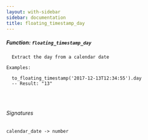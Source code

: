 ```yaml
---
layout: with-sidebar
sidebar: documentation
title: floating_timestamp_day
---
```


##### Function: `floating_timestamp_day`
```
  Extract the day from a calendar date

Examples:

  to_floating_timestamp('2017-12-13T12:34:55').day
  -- Result: "13"




```

###### Signatures
    calendar_date -> number

